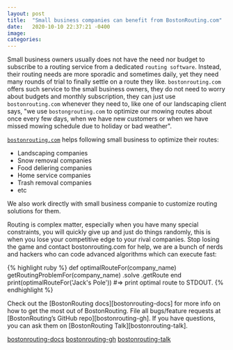 ```yaml
---
layout: post
title:  "Small business companies can benefit from BostonRouting.com"
date:   2020-10-10 22:37:21 -0400
image:
categories:
---
```

Small business owners usually does not have the need nor budget to subscribe to a routing service from a dedicated `routing software`. Instead, their routing needs are more sporadic and sometimes daily, yet they need many rounds of trial to finally settle on a route they like. `bostonrouting.com` offers such service to the small business owners, they do not need to worry about budgets and monthly subscription, they can just use `bostonrouting.com` whenever they need to, like one of our landscaping client says, "we use `bostongrouting.com` to optimize our mowing routes about once every few days, when we have new customers or when we have missed mowing schedule due to holiday or bad weather".

[`bostonrouting.com`](http://bostonrouting.com) helps following small business to optimize their routes:

* Landscaping companies
* Snow removal companies
* Food deliering companies
* Home service companies
* Trash removal companies
* etc

We also work directly with small business companie to customize routing solutions for them.

Routing is complex matter, especially when you have many special constraints, you will quickly give up and just do things randomly, this is when you lose your competitive edge to your rival companies. Stop losing the game and contact bostonrouting.com for help, we are a bunch of nerds and hackers who can code advanced algorithms which can execute fast:

{% highlight ruby %}
def optimalRouteFor(company_name)
  getRoutingProblemFor(company_name)
    .solve
    .getRoute
end
print(optimalRouteFor('Jack's Pole'))
#=> print optimal route to STDOUT.
{% endhighlight %}

Check out the [BostonRouting docs][bostonrouting-docs] for more info on how to get the most out of BostonRouting. File all bugs/feature requests at [BostonRouting’s GitHub repo][bostonrouting-gh]. If you have questions, you can ask them on [BostonRouting Talk][bostonrouting-talk].

[bostonrouting-docs](https://bostonrouting.com/docs/home)
[bostonrouting-gh](https://github.com/spearsear/bostonrouting)
[bostonrouting-talk](https://talk.bostonrouting.com/)

